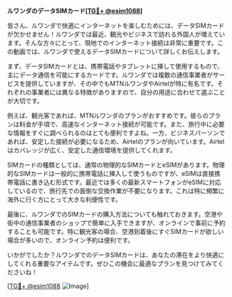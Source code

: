 **ルワンダのデータSIMカード[[TG💪+ @esim1088](https://t.me/s/esim1088)]**

皆さん、ルワンダで快適にインターネットを楽しむためには、データSIMカードが欠かせません！ルワンダでは最近、観光やビジネスで訪れる外国人が増えています。そんな方々にとって、現地でのインターネット接続は非常に重要です。この動画では、ルワンダで使えるデータSIMカードについて詳しくお伝えします。

まず、データSIMカードとは、携帯電話やタブレットに挿して使用するもので、主にデータ通信を可能にするカードです。ルワンダでは複数の通信事業者がサービスを提供していますが、その中でもMTNルワンダやAirtelが特に有名です。それぞれの事業者には異なる特徴がありますので、自分の用途に合わせて選ぶことが大切です。

例えば、観光客であれば、MTNルワンダのプランがおすすめです。彼らのプランは料金が手頃で、高速なインターネット接続が可能です。また、旅行中に必要な情報をすぐに調べられるのはとても便利ですよね。一方、ビジネスパーソンであれば、安定した接続が必要になるため、Airtelのプランが向いています。Airtelはカバレッジが広く、安定した通信環境を提供してくれます。

SIMカードの種類としては、通常の物理的なSIMカードとeSIMがあります。物理的なSIMカードは一般的に携帯電話に挿入して使うものですが、eSIMは直接携帯電話に書き込む形式です。最近では多くの最新スマートフォンがeSIMに対応しているので、旅行先での面倒な交換作業が不要になります。これは特に頻繁に海外に行く方にとって大きな利便性です。

最後に、ルワンダでのSIMカードの購入方法についても触れておきます。空港や街中の通信事業者のショップで簡単に入手できますが、オンラインで事前に予約することも可能です。特に観光客の場合、空港到着後にすぐSIMカードが欲しい場合が多いので、オンライン予約は便利です。

いかがでしたか？ルワンダでのデータSIMカードは、あなたの滞在をより快適にしてくれる重要なアイテムです。ぜひこの機会に最適なプランを見つけてみてくださいね！

[[TG💪+ @esim1088](https://t.me/s/esim1088) ![Image](https://i.postimg.cc/Y0z9fWf4/image.png)]